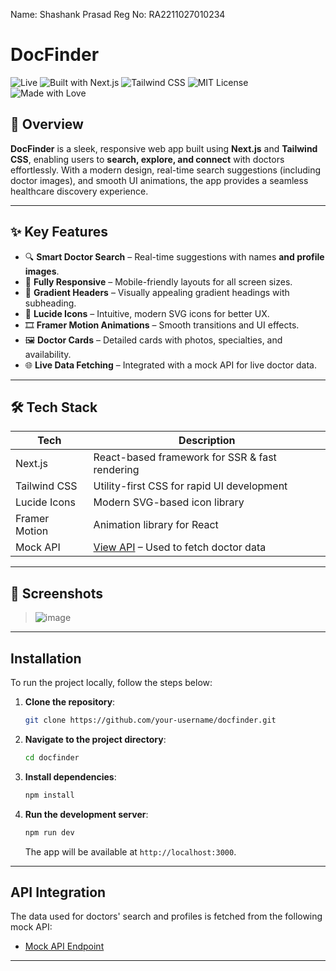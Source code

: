 Name: Shashank Prasad
Reg No: RA2211027010234

# DocFinder

![Live](https://img.shields.io/badge/Live-Status-brightgreen) ![Built with Next.js](https://img.shields.io/badge/Built%20with-Next.js-black) ![Tailwind CSS](https://img.shields.io/badge/Built%20with-Tailwind%20CSS-blue) ![MIT License](https://img.shields.io/badge/License-MIT-blue) ![Made with Love](https://img.shields.io/badge/Made%20with-Love-red)

## 🌟 Overview

**DocFinder** is a sleek, responsive web app built using **Next.js** and **Tailwind CSS**, enabling users to **search, explore, and connect** with doctors effortlessly. With a modern design, real-time search suggestions (including doctor images), and smooth UI animations, the app provides a seamless healthcare discovery experience.

---

## ✨ Key Features

- 🔍 **Smart Doctor Search** – Real-time suggestions with names **and profile images**.
- 📱 **Fully Responsive** – Mobile-friendly layouts for all screen sizes.
- 🎨 **Gradient Headers** – Visually appealing gradient headings with subheading.
- 💬 **Lucide Icons** – Intuitive, modern SVG icons for better UX.
- 🎞️ **Framer Motion Animations** – Smooth transitions and UI effects.
- 🖼️ **Doctor Cards** – Detailed cards with photos, specialties, and availability.
- 🌐 **Live Data Fetching** – Integrated with a mock API for live doctor data.

---

## 🛠 Tech Stack

| Tech         | Description                                      |
|--------------|--------------------------------------------------|
| Next.js      | React-based framework for SSR & fast rendering   |
| Tailwind CSS | Utility-first CSS for rapid UI development       |
| Lucide Icons | Modern SVG-based icon library                    |
| Framer Motion| Animation library for React                      |
| Mock API     | [View API](https://srijandubey.github.io/campus-api-mock/SRM-C1-25.json) – Used to fetch doctor data |

---
## 📸 Screenshots

> ![image](https://github.com/user-attachments/assets/799ed4e1-502b-4da5-9e4a-593f1792b0de)
---
## Installation

To run the project locally, follow the steps below:

1. **Clone the repository**:

   ```bash
   git clone https://github.com/your-username/docfinder.git
   ```

2. **Navigate to the project directory**:

   ```bash
   cd docfinder
   ```

3. **Install dependencies**:

   ```bash
   npm install
   ```

4. **Run the development server**:

   ```bash
   npm run dev
   ```

   The app will be available at `http://localhost:3000`.

---

## API Integration

The data used for doctors' search and profiles is fetched from the following mock API:

- [Mock API Endpoint](https://srijandubey.github.io/campus-api-mock/SRM-C1-25.json)

---

